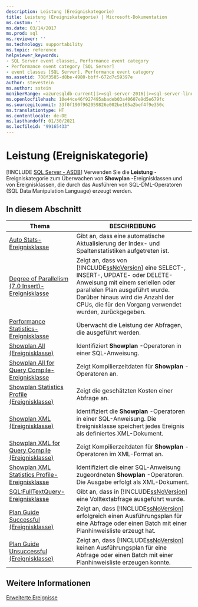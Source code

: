 ```yaml
---
description: Leistung (Ereigniskategorie)
title: Leistung (Ereigniskategorie) | Microsoft-Dokumentation
ms.custom: ''
ms.date: 03/14/2017
ms.prod: sql
ms.reviewer: ''
ms.technology: supportability
ms.topic: reference
helpviewer_keywords:
- SQL Server event classes, Performance event category
- Performance event category [SQL Server]
- event classes [SQL Server], Performance event category
ms.assetid: 708f3585-d8be-4980-bbff-672d7c59397e
author: stevestein
ms.author: sstein
monikerRange: =azuresqldb-current||>=sql-server-2016||>=sql-server-linux-2017||=azuresqldb-mi-current
ms.openlocfilehash: 10e44ce46f927495abadeb03a40607e9d5e679fc
ms.sourcegitcommit: 33f0f190f962059826e002be165a2bef4f9e350c
ms.translationtype: HT
ms.contentlocale: de-DE
ms.lasthandoff: 01/30/2021
ms.locfileid: "99165433"
---
```

# <a name="performance-event-category"></a>Leistung (Ereigniskategorie)
[!INCLUDE [SQL Server - ASDB](../../includes/applies-to-version/sql-asdb.md)]
  Verwenden Sie die **Leistung** -Ereigniskategorie zum Überwachen von **Showplan** -Ereignisklassen und von Ereignisklassen, die durch das Ausführen von SQL-DML-Operatoren (SQL Data Manipulation Language) erzeugt werden.  
  
## <a name="in-this-section"></a>In diesem Abschnitt  
  
|Thema|BESCHREIBUNG|  
|-----------|-----------------|  
|[Auto Stats-Ereignisklasse](../../relational-databases/event-classes/auto-stats-event-class.md)|Gibt an, dass eine automatische Aktualisierung der Index- und Spaltenstatistiken aufgetreten ist.|  
|[Degree of Parallelism &#40;7.0 Insert&#41;-Ereignisklasse](../../relational-databases/event-classes/degree-of-parallelism-7-0-insert-event-class.md)|Zeigt an, dass von [!INCLUDE[ssNoVersion](../../includes/ssnoversion-md.md)] eine SELECT-, INSERT-, UPDATE- oder DELETE-Anweisung mit einem seriellen oder parallelen Plan ausgeführt wurde. Darüber hinaus wird die Anzahl der CPUs, die für den Vorgang verwendet wurden, zurückgegeben.|  
|[Performance Statistics-Ereignisklasse](../../relational-databases/event-classes/performance-statistics-event-class.md)|Überwacht die Leistung der Abfragen, die ausgeführt werden.|  
|[Showplan All (Ereignisklasse)](../../relational-databases/event-classes/showplan-all-event-class.md)|Identifiziert **Showplan** -Operatoren in einer SQL-Anweisung.|  
|[Showplan All for Query Compile-Ereignisklasse](../../relational-databases/event-classes/showplan-all-for-query-compile-event-class.md)|Zeigt Kompilierzeitdaten für **Showplan** -Operatoren an.|  
|[Showplan Statistics Profile (Ereignisklasse)](../../relational-databases/event-classes/showplan-statistics-profile-event-class.md)|Zeigt die geschätzten Kosten einer Abfrage an.|  
|[Showplan XML (Ereignisklasse)](../../relational-databases/event-classes/showplan-xml-event-class.md)|Identifiziert die **Showplan** -Operatoren in einer SQL-Anweisung. Die Ereignisklasse speichert jedes Ereignis als definiertes XML-Dokument.|  
|[Showplan XML for Query Compile (Ereignisklasse)](../../relational-databases/event-classes/showplan-xml-for-query-compile-event-class.md)|Zeigt Kompilierzeitdaten für **Showplan** -Operatoren im XML-Format an.|  
|[Showplan XML Statistics Profile-Ereignisklasse](../../relational-databases/event-classes/showplan-xml-statistics-profile-event-class.md)|Identifiziert die einer SQL-Anweisung zugeordneten **Showplan** -Operatoren. Die Ausgabe erfolgt als XML-Dokument.|  
|[SQL:FullTextQuery-Ereignisklasse](../../relational-databases/event-classes/sql-fulltextquery-event-class.md)|Gibt an, dass in [!INCLUDE[ssNoVersion](../../includes/ssnoversion-md.md)] eine Volltextabfrage ausgeführt wurde.|  
|[Plan Guide Successful (Ereignisklasse)](../../relational-databases/event-classes/plan-guide-successful-event-class.md)|Zeigt an, dass [!INCLUDE[ssNoVersion](../../includes/ssnoversion-md.md)] erfolgreich einen Ausführungsplan für eine Abfrage oder einen Batch mit einer Planhinweisliste erzeugt hat.|  
|[Plan Guide Unsuccessful (Ereignisklasse)](../../relational-databases/event-classes/plan-guide-unsuccessful-event-class.md)|Zeigt an, dass [!INCLUDE[ssNoVersion](../../includes/ssnoversion-md.md)] keinen Ausführungsplan für eine Abfrage oder einen Batch mit einer Planhinweisliste erzeugen konnte.|  
  
## <a name="see-also"></a>Weitere Informationen  
 [Erweiterte Ereignisse](../../relational-databases/extended-events/extended-events.md)  
  
  
